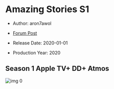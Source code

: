 # Amazing Stories S1

* Author: aron7awol

* [Forum Post](https://www.avsforum.com/threads/bass-eq-for-filtered-movies.2995212/post-59337898)

* Release Date: 2020-01-01
* Production Year: 2020

## Season 1 Apple TV+ DD+ Atmos

![img 0](https://i.imgur.com/Yq5eKBp.jpg)

